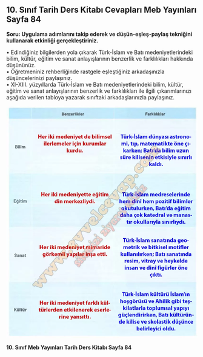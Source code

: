 ## 10. Sınıf Tarih Ders Kitabı Cevapları Meb Yayınları Sayfa 84

**Soru: Uygulama adımlarını takip ederek ve düşün-eşleş-paylaş tekniğini kullanarak etkinliği gerçekleştiriniz.**

• Edindiğiniz bilgilerden yola çıkarak Türk-İslam ve Batı medeniyetlerindeki bilim, kültür, eğitim ve sanat anlayışlarının benzerlik ve farklılıkları hakkında düşününüz.  
 • Öğretmeniniz rehberliğinde rastgele eşleştiğiniz arkadaşınızla düşüncelerinizi paylaşınız.  
 • XI-XIII. yüzyıllarda Türk-İslam ve Batı medeniyetlerindeki bilim, kültür, eğitim ve sanat anlayışlarının benzerlik ve farklılıkları ile ilgili çıkarımlarınızı aşağıda verilen tabloya yazarak sınıftaki arkadaşlarınızla paylaşınız.

![](./image1.webp)

**10. Sınıf Meb Yayınları Tarih Ders Kitabı Sayfa 84**